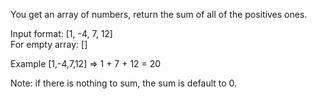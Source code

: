 You get an array of numbers, return the sum of all of the positives ones.  

Input format: [1, -4, 7, 12]  
For empty array: []  

Example [1,-4,7,12] => 1 + 7 + 12 = 20  

Note: if there is nothing to sum, the sum is default to 0.  